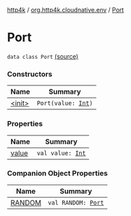 [http4k](../../index.md) / [org.http4k.cloudnative.env](../index.md) / [Port](./index.md)

# Port

`data class Port` [(source)](https://github.com/http4k/http4k/blob/master/http4k-cloudnative/src/main/kotlin/org/http4k/cloudnative/env/Port.kt#L3)

### Constructors

| Name | Summary |
|---|---|
| [&lt;init&gt;](-init-.md) | `Port(value: `[`Int`](https://kotlinlang.org/api/latest/jvm/stdlib/kotlin/-int/index.html)`)` |

### Properties

| Name | Summary |
|---|---|
| [value](value.md) | `val value: `[`Int`](https://kotlinlang.org/api/latest/jvm/stdlib/kotlin/-int/index.html) |

### Companion Object Properties

| Name | Summary |
|---|---|
| [RANDOM](-r-a-n-d-o-m.md) | `val RANDOM: `[`Port`](./index.md) |
